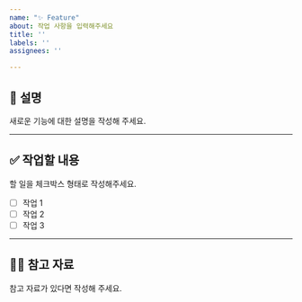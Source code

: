 ```yaml
---
name: "✨ Feature"
about: 작업 사항을 입력해주세요
title: ''
labels: ''
assignees: ''

---
```


## 📄 설명
새로운 기능에 대한 설명을 작성해 주세요.  

---

## ✅ 작업할 내용
할 일을 체크박스 형태로 작성해주세요.  

- [ ] 작업 1
- [ ] 작업 2
- [ ] 작업 3

---

## 🙋🏻 참고 자료
참고 자료가 있다면 작성해 주세요.
